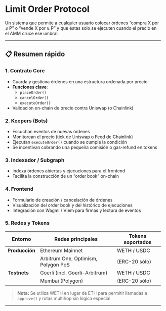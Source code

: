 # Limit Order Protocol

Un sistema que permite a cualquier usuario colocar órdenes “compra X por ≤ P” o “vende X por ≥ P” y que éstas solo se ejecuten cuando el precio en el AMM cruce ese umbral.

---

## 📋 Resumen rápido

### 1. Contrato Core

- Guarda y gestiona órdenes en una estructura ordenada por precio  
- **Funciones clave**:  
  - `placeOrder()`  
  - `cancelOrder()`  
  - `executeOrder()`  
- Validación on-chain de precio contra Uniswap (o Chainlink)

### 2. Keepers (Bots)

- Escuchan eventos de nuevas órdenes  
- Monitorean el precio (tick de Uniswap o Feed de Chainlink)  
- Ejecutan `executeOrder()` cuando se cumple la condición  
- Se incentivan cobrando una pequeña comisión o gas-refund en tokens

### 3. Indexador / Subgraph

- Indexa órdenes abiertas y ejecuciones para el frontend  
- Facilita la construcción de un “order book” on-chain

### 4. Frontend

- Formulario de creación / cancelación de órdenes  
- Visualización del order book y del histórico de ejecuciones  
- Integración con Wagmi / Viem para firmas y lectura de eventos

### 5. Redes y Tokens

| Entorno          | Redes principales                          | Tokens soportados  |
|------------------|--------------------------------------------|--------------------|
| **Producción**   | Ethereum Mainnet                           | WETH / USDC        |
|                  | Arbitrum One, Optimism, Polygon PoS        | (ERC-20 sólo)      |
| **Testnets**     | Goerli (incl. Goerli-Arbitrum)             | WETH / USDC        |
|                  | Mumbai (Polygon)                           | (ERC-20 sólo)      |

> **Nota:** Se utiliza WETH en lugar de ETH para permitir llamadas a `approve()` y rutas multihop sin lógica especial.

---
